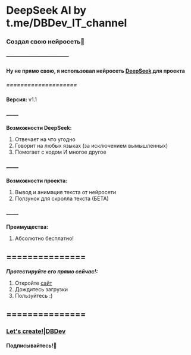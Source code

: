 # DeepSeek AI by t.me/DBDev_IT_channel

### Создал свою нейросеть🤖
##### ————————————
#### Ну не прямо свою, я использовал нейросеть [DeepSeek](http://deepseek.com/) для проекта
##### ====================
**Версия:** v1.1
### ——
**Возможности DeepSeek:**
1. Отвечает на что угодно
2. Говорит на любых языках (за исключением вымышленных)
3. Помогает с кодом
И многое другое
### ——
**Возможности проекта:**
1. Вывод и анимация текста от нейросети
2. Ползунок для скролла текста (БЕТА)
### ——
**Преимущества:**
1. Абсолютно бесплатно!
## ===============
***Протестируйте его прямо сейчас!:***
1. Откройте [сайт](https://dbdev-git.github.io/DeepSeek/)
2. Дождитесь загрузки
3. Пользуйтесь :)
## ===============
### [Let's create!|DBDev](http://t.me/DBDev_IT_channel)
#### Подписывайтесь!💖
